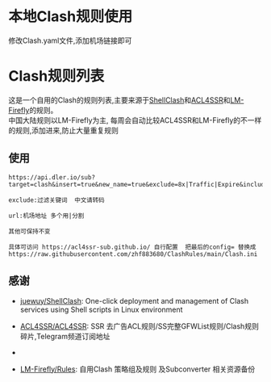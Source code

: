 # 本地Clash规则使用  
修改Clash.yaml文件,添加机场链接即可  


# Clash规则列表

这是一个自用的Clash的规则列表,主要来源于[ShellClash](https://github.com/juewuy/ShellClash)和[ACL4SSR](https://github.com/ACL4SSR/ACL4SSR)和[LM-Firefly](https://github.com/LM-Firefly/Rules)的规则。  
中国大陆规则以LM-Firefly为主,
每周会自动比较ACL4SSR和LM-Firefly的不一样的规则,添加进来,防止大量重复规则 
## 使用
```
https://api.dler.io/sub?target=clash&insert=true&new_name=true&exclude=8x|Traffic|Expire&include=&url=xxxxxxxx&config=https://raw.githubusercontent.com/zhf883680/ClashRules/main/Clash.ini
```

`exclude:过滤关键词  中文请转码`

`url:机场地址 多个用|分割`

`其他可保持不变`

`具体可访问 https://acl4ssr-sub.github.io/ 自行配置  把最后的config= 替换成https://raw.githubusercontent.com/zhf883680/ClashRules/main/Clash.ini`


## 感谢

- [juewuy/ShellClash](https://github.com/juewuy/ShellClash): One-click deployment and management of Clash services using Shell scripts in Linux environment

- [ACL4SSR/ACL4SSR](https://github.com/ACL4SSR/ACL4SSR): SSR 去广告ACL规则/SS完整GFWList规则/Clash规则碎片,Telegram频道订阅地址
- 
- [LM-Firefly/Rules](https://github.com/LM-Firefly/Rules): 自用Clash 策略组及规则 及Subconverter 相关资源备份